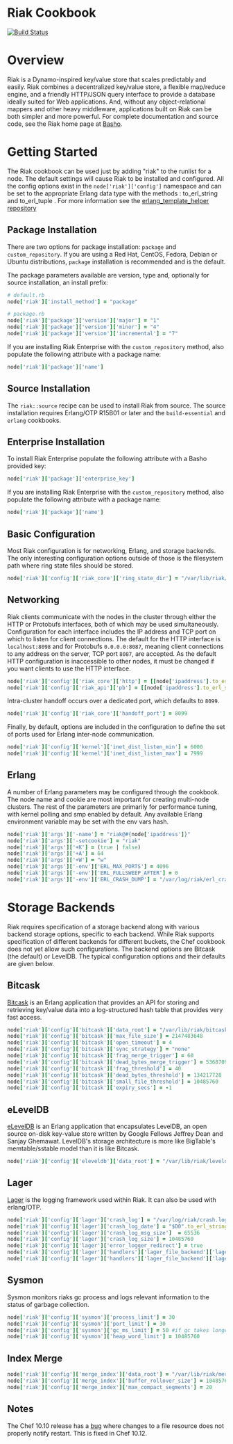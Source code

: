 Riak Cookbook
=============
[![Build Status](https://travis-ci.org/basho/riak-chef-cookbook.png)](https://travis-ci.org/basho/riak-chef-cookbook)

Overview
========

Riak is a Dynamo-inspired key/value store that scales predictably and easily.  Riak combines a decentralized key/value store, a flexible map/reduce engine, and a friendly HTTP/JSON query interface to provide a database ideally suited for Web applications. And, without any object-relational mappers and other heavy middleware, applications built on Riak can be both simpler and more powerful.  For complete documentation and source code, see the Riak home page at [Basho][1].


Getting Started
===============

The Riak cookbook can be used just by adding "riak" to the runlist for a node.  The default settings will cause Riak to be installed and configured. All the config options exist in the `node['riak']['config']` namespace and can be set to the appropriate Erlang data type with the methods : to_erl_string and to_erl_tuple . For more information see the [erlang_template_helper repository][6]


Package Installation
--------------------

There are two options for package installation: `package` and `custom_repository`.  If you are using a Red Hat, CentOS, Fedora, Debian or Ubuntu distributions, `package` installation is recommended and is the default.

The package parameters available are version, type and, optionally for source installation, an install prefix:

```ruby
# default.rb
node['riak']['install_method'] = "package"

# package.rb
node['riak']['package']['version']['major'] = "1"
node['riak']['package']['version']['minor'] = "4"
node['riak']['package']['version']['incremental'] = "7"
```

If you are installing Riak Enterprise with the `custom_repository` method,
also populate the following attribute with a package name:

```ruby
node['riak']['package']['name']
```

Source Installation
------------------

The `riak::source` recipe can be used to install Riak from source. The source installation requires Erlang/OTP R15B01 or later and the `build-essential` and `erlang` cookbooks.

Enterprise Installation
-------------------

To install Riak Enterprise populate the following attribute with a Basho provided key:

```ruby
node['riak']['package']['enterprise_key']
```

If you are installing Riak Enterprise with the `custom_repository` method,
also populate the following attribute with a package name:

```ruby
node['riak']['package']['name']
```

Basic Configuration
-------------------

Most Riak configuration is for networking, Erlang, and storage backends.  The only interesting configuration options outside of those is the filesystem path where ring state files should be stored.

```ruby
node['riak']['config']['riak_core']['ring_state_dir'] = "/var/lib/riak/ring".to_erl_string
```

Networking
----------

Riak clients communicate with the nodes in the cluster through either the HTTP or Protobufs interfaces, both of which may be used simultaneously.  Configuration for each interface includes the IP address and TCP port on which to listen for client connections.  The default for the HTTP interface is `localhost:8098` and for Protobufs `0.0.0.0:8087`, meaning client connections to any address on the server, TCP port `8087`, are accepted.  As the default HTTP configuration is inaccessible to other nodes, it must be changed if you want clients to use the HTTP interface.

```ruby
node['riak']['config']['riak_core']['http'] = [[node['ipaddress'].to_erl_string, 8098].to_erl_tuple]
node['riak']['config']['riak_api']['pb'] = [[node['ipaddress'].to_erl_string, 8087].to_erl_tuple]
```

Intra-cluster handoff occurs over a dedicated port, which defaults to `8099`.

```ruby
node['riak']['config']['riak_core']['handoff_port'] = 8099
```

Finally, by default, options are included in the configuration to define the set of ports used for Erlang inter-node communication.

```ruby
node['riak']['config']['kernel']['inet_dist_listen_min'] = 6000
node['riak']['config']['kernel']['inet_dist_listen_max'] = 7999
```

Erlang
------

A number of Erlang parameters may be configured through the cookbook.  The node name and cookie are most important for creating multi-node clusters.  The rest of the parameters are primarily for performance tuning, with kernel polling and smp enabled by default.  Any available Erlang environment variable may be set with the env vars hash.

```ruby
node['riak']['args']['-name'] = "riak@#{node['ipaddress']}"
node['riak']['args']['-setcookie'] = "riak"
node['riak']['args']['+K'] = (true | false)
node['riak']['args']['+A'] = 64
node['riak']['args']['+W'] = "w"
node['riak']['args']['-env']['ERL_MAX_PORTS'] = 4096
node['riak']['args']['-env']['ERL_FULLSWEEP_AFTER'] = 0
node['riak']['args']['-env']['ERL_CRASH_DUMP'] = "/var/log/riak/erl_crash.dump"
```

Storage Backends
================

Riak requires specification of a storage backend along with various backend storage options, specific to each backend.  While Riak supports specification of different backends for different buckets, the Chef cookbook does not yet allow such configurations. The backend options are Bitcask (the default) or LevelDB.  The typical configuration options and their defaults are given below.

Bitcask
-------

[Bitcask][2] is an Erlang application that provides an API for storing and retrieving key/value data into a log-structured hash table that provides very fast access.

```ruby
node['riak']['config']['bitcask']['data_root'] = "/var/lib/riak/bitcask".to_erl_string
node['riak']['config']['bitcask']['max_file_size'] = 2147483648
node['riak']['config']['bitcask']['open_timeout'] = 4
node['riak']['config']['bitcask']['sync_strategy'] = "none"
node['riak']['config']['bitcask']['frag_merge_trigger'] = 60
node['riak']['config']['bitcask']['dead_bytes_merge_trigger'] = 536870912
node['riak']['config']['bitcask']['frag_threshold'] = 40
node['riak']['config']['bitcask']['dead_bytes_threshold'] = 134217728
node['riak']['config']['bitcask']['small_file_threshold'] = 10485760
node['riak']['config']['bitcask']['expiry_secs'] = -1
```

eLevelDB
--------

[eLevelDB][3] is an Erlang application that encapsulates LevelDB, an open source on-disk key-value store written by Google Fellows Jeffrey Dean and Sanjay Ghemawat. LevelDB's storage architecture is more like BigTable's memtable/sstable model than it is like Bitcask.

```ruby
node['riak']['config']['eleveldb']['data_root'] = "/var/lib/riak/leveldb".to_erl_string
```

Lager
-----

[Lager][4] is the logging framework used within Riak. It can also be used with erlang/OTP.

```ruby
node['riak']['config']['lager']['crash_log'] = "/var/log/riak/crash.log".to_erl_string
node['riak']['config']['lager']['crash_log_date'] = "$D0".to_erl_string
node['riak']['config']['lager']['crash_log_msg_size']  = 65536
node['riak']['config']['lager']['crash_log_size'] = 10485760
node['riak']['config']['lager']['error_logger_redirect'] = true
node['riak']['config']['lager']['handlers']['lager_file_backend']['lager_error_log'] =  ["/var/log/riak/error.log".to_erl_string, "error", 10485760, "$D0".to_erl_string, 5].to_erl_tuple
node['riak']['config']['lager']['handlers']['lager_file_backend']['lager_console_log'] = ["/var/log/riak/console.log".to_erl_string, "info", 10485760, "$D0".to_erl_string, 5].to_erl_tuple
```

Sysmon
------

Sysmon monitors riaks gc process and logs relevant information to the status of garbage collection.

```ruby
node['riak']['config']['sysmon']['process_limit'] = 30
node['riak']['config']['sysmon']['port_limit'] = 30
node['riak']['config']['sysmon']['gc_ms_limit'] = 50 #if gc takes longer than 50ms. Spam the log.
node['riak']['config']['sysmon']['heap_word_limit'] = 10485760
```

Index Merge
-----------

```ruby
node['riak']['config']['merge_index']['data_root'] = "/var/lib/riak/merge_index".to_erl_string
node['riak']['config']['merge_index']['buffer_rollover_size'] = 1048576
node['riak']['config']['merge_index']['max_compact_segments'] = 20
```

Notes
-----
The Chef 10.10 release has a [bug][5] where changes to a file resource does not properly notify restart. This is fixed in Chef 10.12.


[1]: http://basho.com/
[2]: http://wiki.basho.com/Bitcask
[3]: http://wiki.basho.com/LevelDB.html
[4]: https://github.com/basho/lager
[5]: http://tickets.opscode.com/browse/CHEF-3125
[6]: https://github.com/basho/erlang_template_helper

